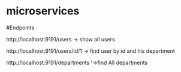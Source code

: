 # microservices

#Endpoints

http://localhost:9191/users -> show all users

http://localhost:9191/users/id/1 -> find user by id and his department 

http://localhost:9191/departments '->find All departments


